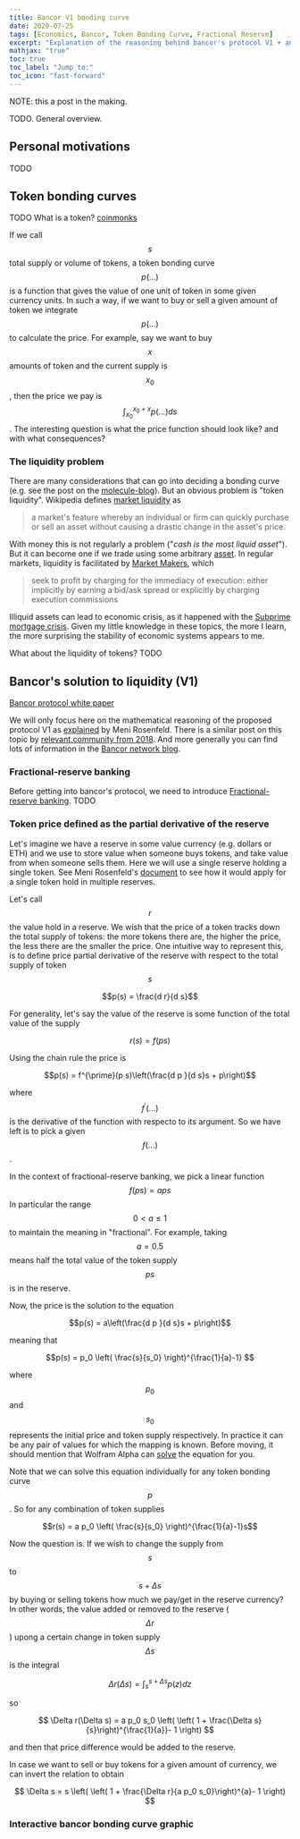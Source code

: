 ```yaml
---
title: Bancor V1 bonding curve
date: 2020-07-25
tags: [Economics, Bancor, Token Bonding Curve, Fractional Reserve]
excerpt: "Explanation of the reasoning behind bancor's protocol V1 + an interactive bonding curve application"
mathjax: "true"
toc: true
toc_label: "Jump to:"
toc_icon: "fast-forward"
---
```


NOTE: this a post in the making.

TODO. General overview.

## Personal motivations 

TODO

## Token bonding curves

TODO What is a token? 
[coinmonks](https://medium.com/coinmonks/token-bonding-curves-explained-7a9332198e0e)

If we call $$s$$ total supply or volume of tokens, a token bonding curve
$$p(...)$$ is a function that gives the value of one unit of token in
some given currency units. In such a way, if we want to buy or sell a
given amount of token we integrate $$p(...)$$ to calculate the
price. For example, say we want to buy $$x$$ amounts of token and the
current supply is $$x_0$$, then the price we pay is
$$\int_{x_0}^{x_0+x}p(...)ds$$. The interesting question is what the
price function should look like? and with what consequences?

### The liquidity problem

There are many considerations that can go into deciding a
bonding curve (e.g. see the post on the
[molecule-blog](https://medium.com/molecule-blog/token-bonding-curve-design-parameters-95d365cbec4f)).
But an obvious problem is "token
liquidity". Wikipedia
defines [market liquidity](https://en.wikipedia.org/wiki/Market_liquidity) as

> a market's feature whereby an individual or firm can quickly purchase
> or sell an asset without causing a drastic change in the asset's
> price.

With money this is not regularly a problem ("*cash is the most liquid
asset*"). But it can become one if we trade using some arbitrary
[asset](https://en.wikipedia.org/wiki/Asset). In regular markets,
liquidity is facilitated by [Market Makers](https://en.wikipedia.org/wiki/Market_maker), which

> seek to profit by charging for the immediacy of execution: either
> implicitly by earning a bid/ask spread or explicitly by charging
> execution commissions

Illiquid assets can lead to economic crisis, as it happened with the
[Subprime mortgage
crisis](https://en.wikipedia.org/wiki/Subprime_mortgage_crisis). Given
my little knowledge in these topics, the more I learn, the more
surprising the stability of economic systems appears to me.

What about the liquidity of tokens? TODO

## Bancor's solution to liquidity (V1)

[Bancor protocol white paper](https://storage.googleapis.com/website-bancor/2018/04/01ba8253-bancor_protocol_whitepaper_en.pdf)

We will only focus here on the mathematical reasoning of the proposed
protocol V1 as [explained](https://drive.google.com/file/d/0B3HPNP-GDn7aRkVaV3dkVl9NS2M/view) by Meni Rosenfeld.
There is a similar post on this topic by
[relevant.community from 2018](https://blog.relevant.community/how-to-make-bonding-curves-for-continuous-token-models-3784653f8b17).
And more generally you can find lots of information in the [Bancor network blog](https://blog.bancor.network/).

### Fractional-reserve banking

Before getting into bancor's protocol, we need to introduce
[Fractional-reserve banking](https://en.wikipedia.org/wiki/Fractional-reserve_banking). TODO

### Token price defined as the partial derivative of the reserve

Let's imagine we have a reserve in some value currency (e.g. dollars or
ETH) and we use to store value when someone buys tokens, and take value
from when someone sells them. Here we will use a single reserve holding
a single token. See Meni Rosenfeld's
[document](https://drive.google.com/file/d/0B3HPNP-GDn7aRkVaV3dkVl9NS2M/view)
to see how it would apply for a single token hold in multiple reserves. 

Let's call $$r$$ the value hold in a reserve. We wish that the price of
a token tracks down the total supply of tokens: the more tokens there
are, the higher the price, the less there are the smaller the price. One
intuitive way to represent this, is to define price partial derivative of the
reserve with respect to the total supply of token $$s$$

$$p(s) = \frac{d r}{d s}$$

For generality, let's say the value of the reserve is some function of
the total value of the supply

$$r(s) = f(p s)$$

Using the chain rule the price is

$$p(s) = f^{\prime}(p s)\left(\frac{d p }{d s}s + p\right)$$

where $$f^{\prime}(...)$$ is the derivative of the function with respecto to
its argument. So we have left is to pick a given $$f(...)$$.

In the context of fractional-reserve banking, we pick a linear function
$$f(p s) = a p s$$ In particular the range $$0 < a \le 1$$ to
maintain the meaning in "fractional". For example, taking $$a=0.5$$
means half the total value of the token supply $$p s$$ is in the
reserve.

Now, the price is the solution to the equation

$$p(s) = a\left(\frac{d p }{d s}s + p\right)$$

meaning that

$$p(s) = p_0 \left( \frac{s}{s_0} \right)^{\frac{1}{a}-1} $$

where $$p_0$$ and $$s_0$$ represents the initial price and token
supply respectively. In practice it can be any pair of values for which
the mapping is known. Before moving, it should mention that Wolfram
Alpha can
[solve](https://www.wolframalpha.com/input/?i=p+%3D+a*%28p%27x%2Bp%29)
the equation for you.

Note that we can solve this equation individually for any token bonding
curve $$p$$. So for any combination of token supplies

$$r(s) = a p_0 \left( \frac{s}{s_0} \right)^{\frac{1}{a}-1}s$$

Now the question is. If we wish to change the supply from $$s$$ to
$$s+\Delta s$$ by buying or selling tokens how much we pay/get in
the reserve currency? In other words, the value added or removed to
the reserve ($$\Delta r$$) upong a certain change in token supply
$$\Delta s$$ is the integral

$$\Delta r(\Delta s) = \int_{s}^{s+\Delta s} p(z) dz $$

so

$$ \Delta r(\Delta s) = a p_0 s_0 \left( \left( 1 + \frac{\Delta s}{s}\right)^{\frac{1}{a}}- 1 \right) $$

and then that price difference would be added to the reserve.

In case we want to sell or buy tokens for a given amount of currency, we
can invert the relation to obtain

$$ \Delta s =  s \left( \left( 1 + \frac{\Delta r}{a p_0 s_0}\right)^{a}- 1 \right) $$

### Interactive bancor bonding curve graphic

<!--
## Potential explorations

Here are a few ideas:
* Generalize to multiple reserves in multiple tokens. As a network, is
  there a benefit on having certain network topology?
* Explore using negative values for constants $$a_i$$ as a way to encode
  "dislikes economies" (e.g. something like carbon credit).
* Can we formalize what we expect from the price and reserve/token
  functions in different cases? E.g. volatility, caps, etc. Then see how
  changing their form relates to those criterias?
 --> 
